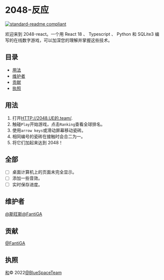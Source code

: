 # 2048-反应

[![standard-readme compliant](https://img.shields.io/badge/standard--readme-OK-green.svg?style=flat-square)](https://github.com/RichardLitt/standard-readme)

欢迎来到 2048-react。一个用 React 18 、 Typescript 、 Python 和 SQLite3 编写的在线数字游戏，可以加深您的理解并掌握这些技术。

## 目录

-   [用法](#usage)
-   [维护者](#maintainers)
-   [贡献](#contributing)
-   [执照](#license)

## 用法

1.  打开[HTTP://2048.UE的.team/](http://2048.ued.team/).
2.  触碰`Play`开始游戏，点击`Ranking`查看全球排名。
3.  使用`arrow keys`或滑动屏幕移动瓷砖。
4.  相同编号的瓷砖在接触时会合二为一。
5.  将它们加起来达到 2048！

## 全部

-   [ ] 桌面计算机上的页面未完全显示。
-   [ ] 添加一些音效。
-   [ ] 实时保存进度。

## 维护者

[@斯旺斯](https://github.com/swancai)[@FantiGA](https://github.com/FantiGA)

## 贡献

[@FantiGA](https://github.com/FantiGA)

## 执照

[和](LICENSE)© 2022[@BlueSpaceTeam](https://github.com/BlueSpaceTeam)
